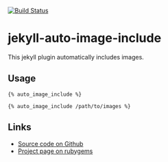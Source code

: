 [![Build Status](https://travis-ci.org/Josef-Friedrich/jekyll-auto-image-include.svg?branch=master)](https://travis-ci.org/Josef-Friedrich/jekyll-auto-image-include)


# jekyll-auto-image-include

This jekyll plugin automatically includes images.

## Usage

```Liquid
{% auto_image_include %}
```

```Liquid
{% auto_image_include /path/to/images %}
```

## Links

* [Source code on Github](https://github.com/Josef-Friedrich/jekyll-auto-image-include)
* [Project page on rubygems](https://rubygems.org/gems/jekyll-auto-image-include)
